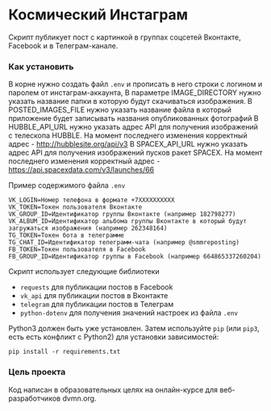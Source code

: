 # Космический Инстаграм
Скрипт публикует пост с картинкой в группах соцсетей Вконтакте, Facebook и в Телеграм-канале.


### Как установить
В корне нужно создать файл `.env` и прописать в него строки с логином и паролем от инстаграм-аккаунта,
В параметре IMAGE_DIRECTORY нужно указать название папки в которую будут скачиваться изображения. 
В POSTED_IMAGES_FILE нужно указать название файла в который приложение будет записывать названия опубликованных
фотографий
В HUBBLE_API_URL нужно указать адрес API для получения изображений с телескопа HUBBLE. На момент последнего изменения
корректный адрес - http://hubblesite.org/api/v3
В SPACEX_API_URL нужно указать адрес API для получения изображений пусков ракет SPACEX. На момент последнего изменения
корректный адрес - https://api.spacexdata.com/v3/launches/66

Пример содержимого файла `.env`
```.env
VK_LOGIN=Номер телефона в формате +7ХХХХХХХХХХ
VK_TOKEN=Токен пользователя Вконтакте
VK_GROUP_ID=Идентификатор группы Вконтакте (например 182798277)
VK_ALBUM_ID=Идентификатор альбома группы Вконтакте в который будут загружаться изображения (например 262348164)
TG_TOKEN=Токен бота в телеграмме
TG_CHAT_ID=Идентификатор телеграмм-чата (например @smmreposting)
FB_TOKEN=Токен пользователя в Facebook
FB_GROUP_ID=Идентификатор группы в Facebook (например 664865337260204)
```

Скрипт использует следующие библиотеки
 - `requests` для публикации постов в Facebook
 - `vk_api` для публикации постов в Вконтакте
 - `telegram` для публикации постов в Телеграм
 - `python-dotenv` для получения значений настроек из файла `.env`
 
Python3 должен быть уже установлен.
Затем используйте `pip` (или `pip3`, есть есть конфликт с Python2) для установки зависимостей:
```
pip install -r requirements.txt
```


### Цель проекта
Код написан в образовательных целях на онлайн-курсе для веб-разработчиков dvmn.org.
